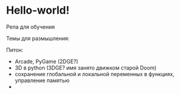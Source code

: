# Hello-world!
Репа для обучения

Темы для размышления:

Питон:
- Arcade, PyGame (2DGE?)
- 3D в python (3DGE? имя занято движком старой Doom)
- сохранение глобальной и локальной переменных в функциях, управление памятью
- 
